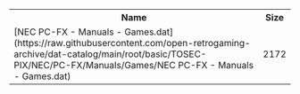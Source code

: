 <table>
<tr><th>Name</th><th>Size</th></tr>
<tr><td>
[NEC PC-FX - Manuals - Games.dat](https://raw.githubusercontent.com/open-retrogaming-archive/dat-catalog/main/root/basic/TOSEC-PIX/NEC/PC-FX/Manuals/Games/NEC PC-FX - Manuals - Games.dat)
</td><td>2172</td></tr>
</table>
